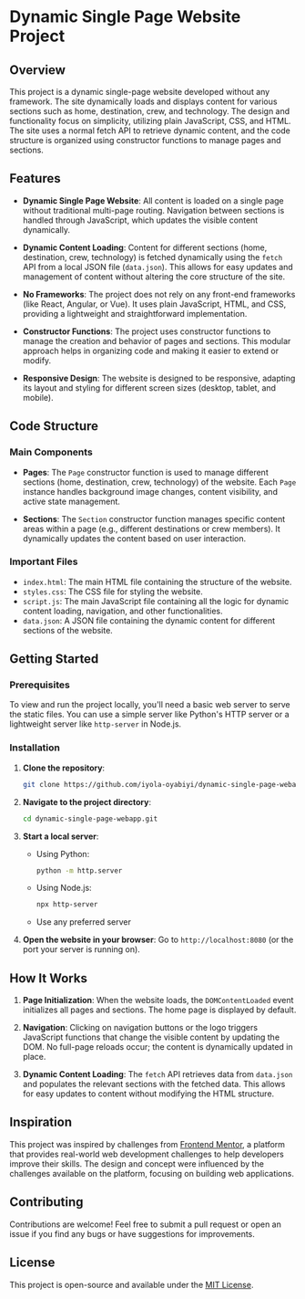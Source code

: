 # Dynamic Single Page Website Project

## Overview

This project is a dynamic single-page website developed without any framework. The site dynamically loads and displays content for various sections such as home, destination, crew, and technology. The design and functionality focus on simplicity, utilizing plain JavaScript, CSS, and HTML. The site uses a normal fetch API to retrieve dynamic content, and the code structure is organized using constructor functions to manage pages and sections.

## Features

- **Dynamic Single Page Website**: All content is loaded on a single page without traditional multi-page routing. Navigation between sections is handled through JavaScript, which updates the visible content dynamically.

- **Dynamic Content Loading**: Content for different sections (home, destination, crew, technology) is fetched dynamically using the `fetch` API from a local JSON file (`data.json`). This allows for easy updates and management of content without altering the core structure of the site.

- **No Frameworks**: The project does not rely on any front-end frameworks (like React, Angular, or Vue). It uses plain JavaScript, HTML, and CSS, providing a lightweight and straightforward implementation.

- **Constructor Functions**: The project uses constructor functions to manage the creation and behavior of pages and sections. This modular approach helps in organizing code and making it easier to extend or modify.

- **Responsive Design**: The website is designed to be responsive, adapting its layout and styling for different screen sizes (desktop, tablet, and mobile).

## Code Structure

### Main Components

- **Pages**: The `Page` constructor function is used to manage different sections (home, destination, crew, technology) of the website. Each `Page` instance handles background image changes, content visibility, and active state management.

- **Sections**: The `Section` constructor function manages specific content areas within a page (e.g., different destinations or crew members). It dynamically updates the content based on user interaction.

### Important Files

- `index.html`: The main HTML file containing the structure of the website.
- `styles.css`: The CSS file for styling the website.
- `script.js`: The main JavaScript file containing all the logic for dynamic content loading, navigation, and other functionalities.
- `data.json`: A JSON file containing the dynamic content for different sections of the website.

## Getting Started

### Prerequisites

To view and run the project locally, you'll need a basic web server to serve the static files. You can use a simple server like Python's HTTP server or a lightweight server like `http-server` in Node.js.

### Installation

1. **Clone the repository**:
   ```sh
   git clone https://github.com/iyola-oyabiyi/dynamic-single-page-webapp.git
   ```

2. **Navigate to the project directory**:
   ```sh
   cd dynamic-single-page-webapp.git
   ```

3. **Start a local server**:
   - Using Python:
     ```sh
     python -m http.server
     ```
   - Using Node.js:
     ```sh
     npx http-server
     ```
   - Use any preferred server

4. **Open the website in your browser**:
   Go to `http://localhost:8080` (or the port your server is running on).

## How It Works

1. **Page Initialization**: When the website loads, the `DOMContentLoaded` event initializes all pages and sections. The home page is displayed by default.

2. **Navigation**: Clicking on navigation buttons or the logo triggers JavaScript functions that change the visible content by updating the DOM. No full-page reloads occur; the content is dynamically updated in place.

3. **Dynamic Content Loading**: The `fetch` API retrieves data from `data.json` and populates the relevant sections with the fetched data. This allows for easy updates to content without modifying the HTML structure.

## Inspiration

This project was inspired by challenges from [Frontend Mentor](https://www.frontendmentor.io/), a platform that provides real-world web development challenges to help developers improve their skills. The design and concept were influenced by the challenges available on the platform, focusing on building web applications.

## Contributing

Contributions are welcome! Feel free to submit a pull request or open an issue if you find any bugs or have suggestions for improvements.

## License

This project is open-source and available under the [MIT License](LICENSE).
